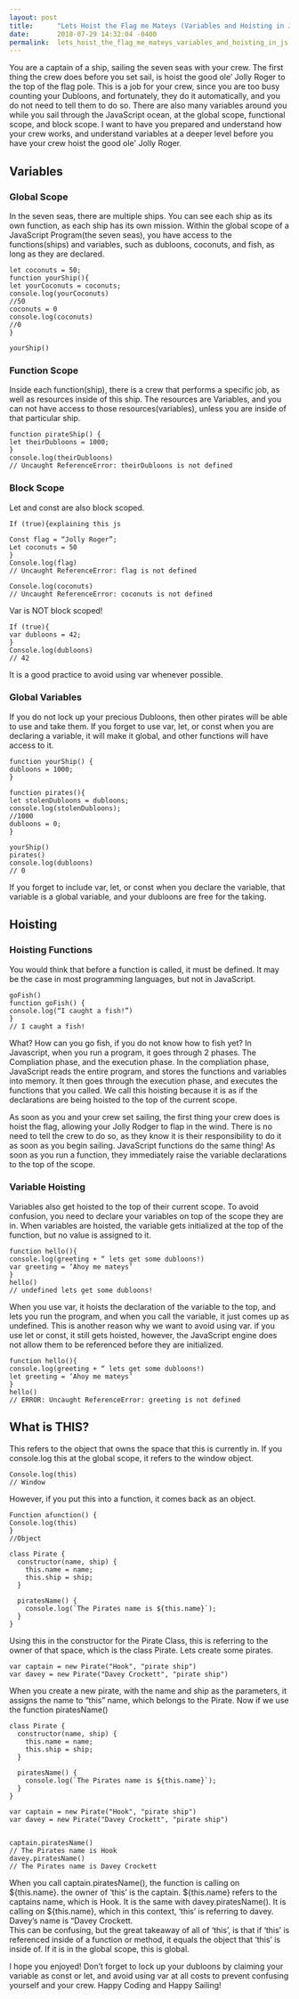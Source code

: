 ```yaml
---
layout: post
title:      "Lets Hoist the Flag me Mateys (Variables and Hoisting in JS)"
date:       2018-07-29 14:32:04 -0400
permalink:  lets_hoist_the_flag_me_mateys_variables_and_hoisting_in_js
---
```



You are a captain of a ship, sailing the seven seas with your crew. The first thing the crew does before you set sail, is hoist the good ole’ Jolly Roger to the top of the flag pole. This is a job for your crew, since you are too busy counting your Dubloons, and fortunately, they do it automatically, and you do not need to tell them to do so. There are also many variables around you while you sail through the JavaScript ocean, at the global scope, functional scope, and block scope. I want to have you prepared and understand how your crew works, and understand variables at a deeper level before you have your crew hoist the good ole' Jolly Roger.    


## Variables

### Global Scope

In the seven seas, there are multiple ships. You can see each ship as its own function, as each ship has its own mission. Within the global scope of a JavaScript Program(the seven seas), you have access to the functions(ships) and variables, such as dubloons, coconuts, and fish, as long as they are declared.  

```
let coconuts = 50;
function yourShip(){
let yourCoconuts = coconuts;
console.log(yourCoconuts)
//50
coconuts = 0
console.log(coconuts)
//0
}

yourShip()
```


### Function Scope

Inside each function(ship), there is a crew that performs a specific job, as well as resources inside of this ship. The resources are Variables, and you can not have access to those resources(variables), unless you are inside of that particular ship. 

```
function pirateShip() {
let theirDubloons = 1000;
}
console.log(theirDubloons)
// Uncaught ReferenceError: theirDubloons is not defined 
```

### Block Scope

Let and const are also block scoped. 

```
If (true){explaining this js

Const flag = “Jolly Roger”;
Let coconuts = 50
}
Console.log(flag)
// Uncaught ReferenceError: flag is not defined

Console.log(coconuts)
// Uncaught ReferenceError: coconuts is not defined
```

Var is NOT block scoped! 

``` 
If (true){
var dubloons = 42;
}
Console.log(dubloons)
// 42
```

It is a good practice to avoid using var whenever possible. 


### Global Variables

If you do not lock up your precious Dubloons, then other pirates will be able to use and take them. If you forget to use var, let, or const when you are declaring a variable, it will make it global, and other functions will have access to it.  

```
function yourShip() {
dubloons = 1000;
}

function pirates(){
let stolenDubloons = dubloons;
console.log(stolenDubloons);
//1000
dubloons = 0;
}

yourShip()
pirates()
console.log(dubloons)
// 0
```

If you forget to include var, let, or const when you declare the variable, that variable is a global variable, and your dubloons are free for the taking. 

## Hoisting

### Hoisting Functions

You would think that before a function is called, it must be defined. It may be the case in most programming languages, but not in JavaScript. 

```
goFish()
function goFish() {
console.log(“I caught a fish!”)
}
// I caught a fish!
```

What? How can you go fish, if you do not know how to fish yet? In Javascript, when you run a program, it goes through 2 phases. The Compliation phase, and the execution phase. In the compliation phase, JavaScript reads the entire program, and stores the functions and variables into memory. It then goes through the execution phase, and executes the functions that you called. 
We call this hoisting because it is as if the declarations are being hoisted to the top of the current scope. 

As soon as you and your crew set sailing, the first thing your crew does is hoist the flag, allowing your Jolly Rodger to flap in the wind. There is no need to tell the crew to do so, as they know it is their responsibility to do it as soon as you begin sailing. JavaScript functions do the same thing! As soon as you run a function, they immediately raise the variable declarations to the top of the scope. 

### Variable Hoisting

Variables also get hoisted to the top of their current scope. To avoid confusion, you need to declare your variables on top of the scope they are in. 
When variables are hoisted, the variable gets initialized at the top of the function, but no value is assigned to it. 
```
function hello(){
console.log(greeting + “ lets get some dubloons!)
var greeting = ‘Ahoy me mateys’
}
hello()
// undefined lets get some dubloons!
```

When you use var, it hoists the declaration of the variable to the top, and lets you run the program, and when you call the variable, it just comes up as undefined. This is another reason why we want to avoid using var. if you use let or const, it still gets hoisted, however, the JavaScript engine does not allow them to be referenced before they are initialized.

```
function hello(){
console.log(greeting + “ lets get some dubloons!)
let greeting = ‘Ahoy me mateys’
}
hello()
// ERROR: Uncaught ReferenceError: greeting is not defined
```

## What is THIS?

This refers to the object that owns the space that this is currently in. If you console.log this at the global scope, it refers to the window object. 

```
Console.log(this)
// Window
```
However, if you put this into a function, it comes back as an object.

```
Function afunction() {
Console.log(this)
}
//Object
```
```
class Pirate {
  constructor(name, ship) {
    this.name = name;
    this.ship = ship;
  }
 
  piratesName() {
    console.log(`The Pirates name is ${this.name}`);
  }
}
```

Using this in the constructor for the Pirate Class, this is referring to the owner of that space, which is the class Pirate. Lets create some pirates. 

```
var captain = new Pirate("Hook", "pirate ship")
var davey = new Pirate("Davey Crockett", "pirate ship")
```

When you create a new pirate, with the name and ship as the parameters, it assigns the name to “this” name, which belongs to the Pirate. Now if we use the function piratesName()

```
class Pirate {
  constructor(name, ship) {
    this.name = name;
    this.ship = ship;
  }
 
  piratesName() {
    console.log(`The Pirates name is ${this.name}`);
  }
}

var captain = new Pirate("Hook", "pirate ship")
var davey = new Pirate("Davey Crockett", "pirate ship")


captain.piratesName()
// The Pirates name is Hook
davey.piratesName()
// The Pirates name is Davey Crockett
```

When you call captain.piratesName(), the function is calling on ${this.name}. the owner of ‘this’ is the captain. ${this.name} refers to the captains name, which is Hook. 
It is the same with davey.piratesName(). It is calling on ${this.name}, which in this context, ‘this’ is referring to davey. Davey’s name is “Davey Crockett.  
This can be confusing, but the great takeaway of all of ‘this’, is that if ‘this’ is referenced inside of a function or method, it equals the object that ‘this’ is inside of. If it is in the global scope, this is global. 

I hope you enjoyed! Don’t forget to lock up your dubloons by claiming your variable as const or let, and avoid using var at all costs to prevent confusing yourself and your crew.  Happy Coding and Happy Sailing!

